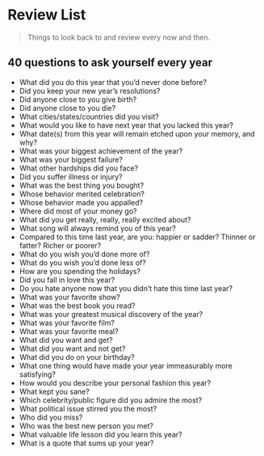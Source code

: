 # Review List
> Things to look back to and review every now and then.

## 40 questions to ask yourself every year
- What did you do this year that you’d never done before?
- Did you keep your new year’s resolutions?
- Did anyone close to you give birth?
- Did anyone close to you die?
- What cities/states/countries did you visit?
- What would you like to have next year that you lacked this year?
- What date(s) from this year will remain etched upon your memory, and why?
- What was your biggest achievement of the year?
- What was your biggest failure?
- What other hardships did you face?
- Did you suffer illness or injury?
- What was the best thing you bought?
- Whose behavior merited celebration?
- Whose behavior made you appalled?
- Where did most of your money go?
- What did you get really, really, really excited about?
- What song will always remind you of this year?
- Compared to this time last year, are you: happier or sadder? Thinner or fatter? Richer or poorer?
- What do you wish you’d done more of?
- What do you wish you’d done less of?
- How are you spending the holidays?
- Did you fall in love this year?
- Do you hate anyone now that you didn’t hate this time last year?
- What was your favorite show?
- What was the best book you read?
- What was your greatest musical discovery of the year?
- What was your favorite film?
- What was your favorite meal?
- What did you want and get?
- What did you want and not get?
- What did you do on your birthday?
- What one thing would have made your year immeasurably more satisfying?
- How would you describe your personal fashion this year?
- What kept you sane?
- Which celebrity/public figure did you admire the most?
- What political issue stirred you the most?
- Who did you miss?
- Who was the best new person you met?
- What valuable life lesson did you learn this year?
- What is a quote that sums up your year?
